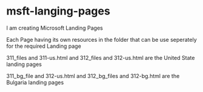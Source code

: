 # msft-langing-pages

I am creating Microsoft Landing Pages

Each Page having its own resources in the folder that can be use seperately for the required Landing page

311_files and 311-us.html and 312_files and 312-us.html are the United State landing pages

311_bg_file and 312-us.html and 312_bg_files and 312-bg.html are the Bulgaria landing pages

